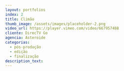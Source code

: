 ```yaml
---
layout: portfolios
index: 2
title: Climão
thumb_image: /assets/images/placeholder-2.png
video_url: https://player.vimeo.com/video/667957488
cliente: DirecTV Go
agencia: Asteroide
categorias:
  - pós-produção
  - edição
  - finalização
description_text:
---
```

